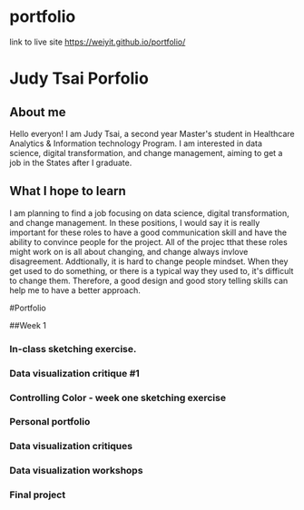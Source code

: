 # portfolio

link to live site https://weiyit.github.io/portfolio/

# Judy Tsai Porfolio

## About me
Hello everyon! I am Judy Tsai, a second year Master's student in Healthcare Analytics & Information technology Program.
I am interested in data science, digital transformation, and change management, aiming to get a job in the States after I graduate.

## What I hope to learn
I am planning to find a job focusing on data science, digital transformation, and change management. In these positions, I would say it is really important for these roles to have a good communication skill and have the ability to convince people for the project. All of the projec tthat these roles might work on is all about changing, and change always invlove disagreement. Addtionally, it is hard to change people mindset. When they get used to do something, or there is a typical way they used to, it's difficult to change them. Therefore, a good design and good story telling skills can help me to have a better approach.



#Portfolio

##Week 1
### In-class sketching exercise.

### Data visualization critique #1

### Controlling Color - week one sketching exercise

### Personal portfolio



### Data visualization critiques

### Data visualization workshops

### Final project
